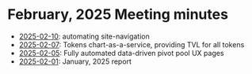 # February, 2025 Meeting minutes

* [2025-02-10](10): automating site-navigation
* [2025-02-07](07): Tokens chart-as-a-service, providing TVL for all tokens
* [2025-02-05](05): Fully automated data-driven pivot pool UX pages
* [2025-02-01](01): January, 2025 report
